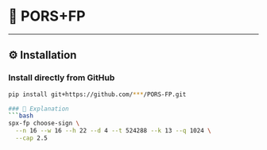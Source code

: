 # 🧩 PORS+FP
---

## ⚙️ Installation

### Install directly from GitHub
```bash
pip install git+https://github.com/***/PORS-FP.git

### 🧠 Explanation
```bash
spx-fp choose-sign \
  --n 16 --w 16 --h 22 --d 4 --t 524288 --k 13 --q 1024 \
  --cap 2.5
